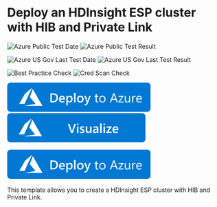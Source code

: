 # Deploy an HDInsight ESP cluster with HIB and Private Link

![Azure Public Test Date](https://azurequickstartsservice.blob.core.windows.net/badges/101-hdinsight-ESP-HIB-PL/PublicLastTestDate.svg)
![Azure Public Test Result](https://azurequickstartsservice.blob.core.windows.net/badges/101-hdinsight-ESP-HIB-PL/PublicDeployment.svg)

![Azure US Gov Last Test Date](https://azurequickstartsservice.blob.core.windows.net/badges/101-hdinsight-ESP-HIB-PL/FairfaxLastTestDate.svg)
![Azure US Gov Last Test Result](https://azurequickstartsservice.blob.core.windows.net/badges/101-hdinsight-ESP-HIB-PL/FairfaxDeployment.svg)

![Best Practice Check](https://azurequickstartsservice.blob.core.windows.net/badges/101-hdinsight-ESP-HIB-PL/BestPracticeResult.svg)
![Cred Scan Check](https://azurequickstartsservice.blob.core.windows.net/badges/101-hdinsight-ESP-HIB-PL/CredScanResult.svg)

[![Deploy To Azure](https://raw.githubusercontent.com/Azure/azure-quickstart-templates/master/1-CONTRIBUTION-GUIDE/images/deploytoazure.svg?sanitize=true)](https://portal.azure.com/#create/Microsoft.Template/uri/https%3A%2F%2Fraw.githubusercontent.com%2FAzure%2Fazure-quickstart-templates%2Fmaster%2F101-hdinsight-ESP-HIB-PL%2Fazuredeploy.json)  [![Visualize](https://raw.githubusercontent.com/Azure/azure-quickstart-templates/master/1-CONTRIBUTION-GUIDE/images/visualizebutton.svg?sanitize=true)](http://armviz.io/#/?load=https%3A%2F%2Fraw.githubusercontent.com%2FAzure%2Fazure-quickstart-templates%2Fmaster%2F101-hdinsight-ESP-HIB-PL%2Fazuredeploy.json)


<a href="https://portal.azure.us/#create/Microsoft.Template/uri/https%3A%2F%2Fraw.githubusercontent.com%2FAzure%2Fazure-quickstart-templates%2Fmaster%2F101-hdinsight-ESP-HIB-PL%2Fazuredeploy.json" target="_blank">

<img src="https://raw.githubusercontent.com/Azure/azure-quickstart-templates/master/1-CONTRIBUTION-GUIDE/images/deploytoazure.svg?sanitize=true"/>
</a>

This template allows you to create a HDInsight ESP cluster with HIB and Private Link.



